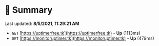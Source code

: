 # 📖 Summary
Last updated: **8/5/2021, 11:29:21 AM**

- `GET` [https://uptimerfree.tk](https://uptimerfree.tk) - **Up** (1113ms)
- `GET` [https://monitoruptimer.tk](https://monitoruptimer.tk) - **Up** (479ms)
